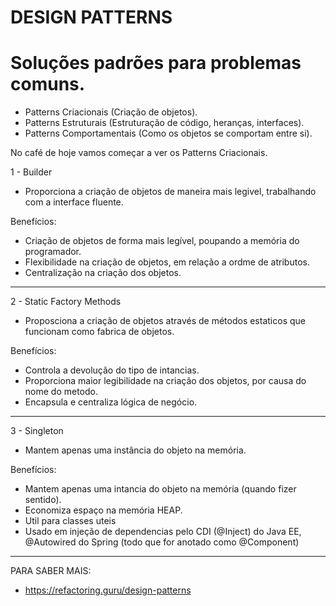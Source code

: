 # DESIGN PATTERNS

# Soluções padrões para problemas comuns.

 - Patterns Criacionais (Criação de objetos).
 - Patterns Estruturais (Estruturação de código, heranças, interfaces).
 - Patterns Comportamentais (Como os objetos se comportam entre si).
 
No café de hoje vamos começar a ver os Patterns Criacionais.

1 - Builder

 - Proporciona a criação de objetos de maneira mais legivel, trabalhando com a interface fluente.

Benefícios:

* Criação de objetos de forma mais legível, poupando a memória do programador.
* Flexibilidade na criação de objetos, em relação a ordme de atributos.
* Centralização na criação dos objetos.


-----------------------------------------------------------------------------------------------------------------------------


2 - Static Factory Methods

 - Proposciona a criação de objetos através de métodos estaticos que funcionam como fabrica de objetos.

Benefícios:

* Controla a devolução do tipo de intancias.
* Proporciona maior legibilidade na criação dos objetos, por causa do nome do metodo.
* Encapsula e centraliza lógica de negócio.

-----------------------------------------------------------------------------------------------------------------------------


3 - Singleton

 - Mantem apenas uma instância do objeto na memória.

Benefícios:

* Mantem apenas uma intancia do objeto na memória (quando fizer sentido).
* Economiza espaço na memória HEAP.
* Util para classes uteis
* Usado em injeção de dependencias pelo CDI (@Inject) do Java EE, @Autowired do Spring (todo que for anotado como @Component)

-----------------------------------------------------------------------------------------------------------------------------


PARA SABER MAIS:
- https://refactoring.guru/design-patterns




